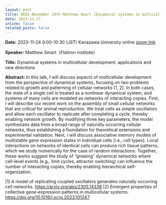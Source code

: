 ```yaml
---
layout: post
title: DEDS November 24th Matthew Smart (Dynamical systems in multicellular development) 
date: 2023-11-17 
inline: false
related_posts: false
---
```


**Date:**  2023-11-24 9:00-10:30  (JST) Kanazawa University online [zoom link](https://us06web.zoom.us/meeting/register/tZ0udeusrDIoH9LemO_LQbPNkQxxFqpumTZO#/registration)

**Speaker:** Matthew Smart（Flatiron institute）

**Title:** Dynamical systems in multicellular development: applications and new
directions

**Abstract:** In this talk, I will discuss aspects of multicellular development
from the perspective of dynamical systems, focusing on two problems related
to growth and patterning of cellular networks [1, 2]. In both cases, the
state of a single cell is treated as a nonlinear dynamical system, and
systems of many cells are modeled as networks of interacting copies. First,
I will describe our recent work on the assembly of small cellular networks
that are critical for animal reproduction. We treat cells as simple
oscillators and allow each oscillator to replicate after completing a
cycle, thereby enabling network growth. By modifying three key parameters,
the model synthesizes data from a broad range of naturally occurring
cellular networks, thus establishing a foundation for theoretical
extensions and experimental validation. Next, I will discuss associative
memory models of multistable gene expression states in individual cells
(i.e., cell types). Local interactions on networks of identical cells can
produce rich tissue patterns, which we study numerically for the case of
random interactions. Together, these works suggest the study of “growing”
dynamical networks where cell-level events (e.g., limit cycles, attractor
switching) can influence the number of interacting copies, thereby enabling
hierarchical self-organization.

[1] A model of replicating coupled oscillators generates naturally
occurring cell networks. https://arxiv.org/abs/2305.14338
[2] Emergent properties of collective gene-expression patterns in
multicellular systems. https://doi.org/10.1016/j.xcrp.2023.101247